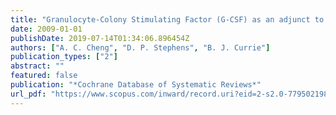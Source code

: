 ```yaml
---
title: "Granulocyte-Colony Stimulating Factor (G-CSF) as an adjunct to antibiotics in the treatment of pneumonia in adults"
date: 2009-01-01
publishDate: 2019-07-14T01:34:06.896454Z
authors: ["A. C. Cheng", "D. P. Stephens", "B. J. Currie"]
publication_types: ["2"]
abstract: ""
featured: false
publication: "*Cochrane Database of Systematic Reviews*"
url_pdf: "https://www.scopus.com/inward/record.uri?eid=2-s2.0-77950219804&partnerID=40&md5=9bdd707ec5cacea5b734b2f89ac59538"
---
```


